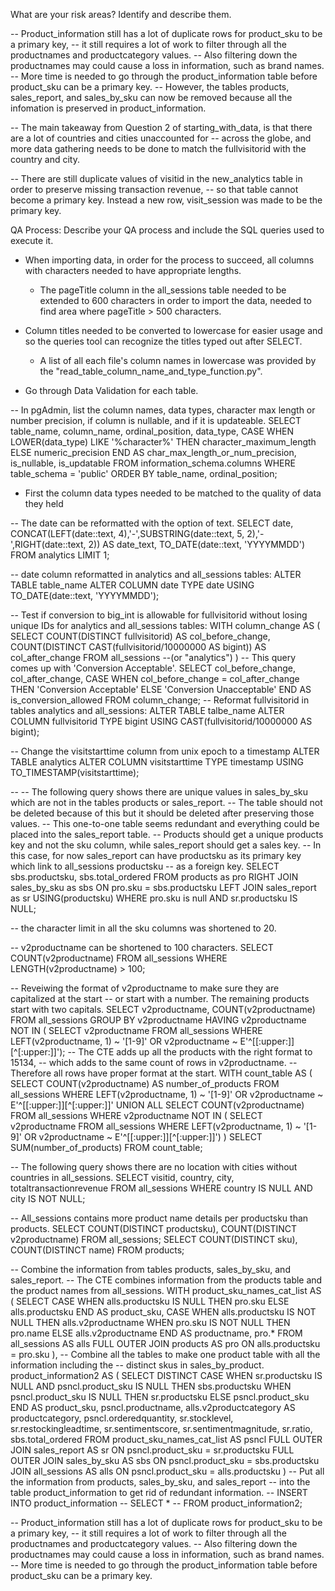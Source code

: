 What are your risk areas? Identify and describe them.

-- Product_information still has a lot of duplicate rows for product_sku to be a primary key,
-- it still requires a lot of work to filter through all the productnames and productcategory values.
-- Also filtering down the productnames may could cause a loss in information, such as brand names.
-- More time is needed to go through the product_information table before product_sku can be a primary key.
-- However, the tables products, sales_report, and sales_by_sku can now be removed because all the infomation is preserved in product_information.

-- The main takeaway from Question 2 of starting_with_data, is that there are a lot of countries and cities unaccounted for
-- across the globe, and more data gathering needs to be done to match the fullvisitorid with the country and city.

-- There are still duplicate values of visitid in the new_analytics table in order to preserve missing transaction revenue,
-- so that table cannot become a primary key. Instead a new row, visit_session was made to be the primary key.



QA Process:
Describe your QA process and include the SQL queries used to execute it.

- When importing data, in order for the process to succeed, all columns with characters needed to have appropriate lengths.
	- The pageTitle column in the all_sessions table needed to be extended to 600 characters in order to import the data,
	needed to find area where pageTitle > 500 characters.
- Column titles needed to be converted to lowercase for easier usage and so the queries tool can recognize the titles typed out after SELECT.
	- A list of all each file's column names in lowercase was provided by the "read_table_column_name_and_type_function.py".

- Go through Data Validation for each table.

-- In pgAdmin, list the column names, data types, character max length or number precision, if column is nullable, and if it is updateable.
SELECT table_name, column_name, ordinal_position, data_type, 
	CASE 
		WHEN LOWER(data_type) LIKE '%character%'
			THEN character_maximum_length
		ELSE numeric_precision
	END AS char_max_length_or_num_precision,
	is_nullable, is_updatable
FROM information_schema.columns
WHERE table_schema = 'public'
ORDER BY table_name, ordinal_position;

- First the column data types needed to be matched to the quality of data they held

-- The date can be reformatted with the option of text.
SELECT date, CONCAT(LEFT(date::text, 4),'-',SUBSTRING(date::text, 5, 2),'-',RIGHT(date::text, 2)) AS date_text,
	TO_DATE(date::text, 'YYYYMMDD')
FROM analytics
LIMIT 1;

-- date column reformatted in analytics and all_sessions tables:
ALTER TABLE table_name
ALTER COLUMN date TYPE date
USING TO_DATE(date::text, 'YYYYMMDD');

-- Test if conversion to big_int is allowable for fullvisitorid without losing unique IDs for analytics and all_sessions tables:
WITH column_change AS (
	SELECT 
		COUNT(DISTINCT fullvisitorid) AS col_before_change,
		COUNT(DISTINCT CAST(fullvisitorid/10000000 AS bigint)) AS col_after_change
	FROM all_sessions --(or "analytics")
	)
-- This query comes up with 'Conversion Acceptable'.
SELECT col_before_change, col_after_change,
	CASE
		WHEN col_before_change = col_after_change
			THEN 'Conversion Acceptable'
		ELSE 'Conversion Unacceptable'
	END AS is_conversion_allowed
FROM column_change;
-- Reformat fullvisitorid in tables analytics and all_sessions:
ALTER TABLE talbe_name
ALTER COLUMN fullvisitorid TYPE bigint
USING CAST(fullvisitorid/10000000 AS bigint);

-- Change the visitstarttime column from unix epoch to a timestamp
ALTER TABLE analytics
ALTER COLUMN visitstarttime TYPE timestamp
USING TO_TIMESTAMP(visitstarttime);

--
-- The following query shows there are unique values in sales_by_sku which are not in the tables products or sales_report.
-- The table should not be deleted because of this but it should be deleted after preserving those values.
-- This one-to-one table seems redundant and everything could be placed into the sales_report table.
-- Products should get a unique products key and not the sku column, while sales_report should get a sales key.
-- In this case, for now sales_report can have productsku as its primary key which link to all_sessions productsku
-- as a foreign key.
SELECT sbs.productsku, sbs.total_ordered
FROM products as pro
RIGHT JOIN sales_by_sku as sbs
	ON pro.sku = sbs.productsku
LEFT JOIN sales_report as sr
	USING(productsku)
WHERE pro.sku is null AND sr.productsku IS NULL;

-- the character limit in all the sku columns was shortened to 20.

-- v2productname can be shortened to 100 characters.
SELECT COUNT(v2productname)
FROM all_sessions
WHERE LENGTH(v2productname) > 100;

-- Reveiwing the format of v2productname to make sure they are capitalized at the start
-- or start with a number.  The remaining products start with two capitals.
SELECT v2productname, COUNT(v2productname)
FROM all_sessions
GROUP BY v2productname
HAVING v2productname NOT IN (
	SELECT v2productname
	FROM all_sessions
	WHERE LEFT(v2productname, 1) ~ '[1-9]'
	OR v2productname ~ E'^[[:upper:]][^[:upper:]]');
-- The CTE adds up all the products with the right format to 15134,
-- which adds to the same count of rows in v2productname.
-- Therefore all rows have proper format at the start.
WITH count_table AS (
	SELECT COUNT(v2productname) AS number_of_products
	FROM all_sessions
	WHERE LEFT(v2productname, 1) ~ '[1-9]'
	OR v2productname ~ E'^[[:upper:]][^[:upper:]]'
	UNION ALL
	SELECT COUNT(v2productname)
	FROM all_sessions
	WHERE v2productname NOT IN (
		SELECT v2productname
		FROM all_sessions
		WHERE LEFT(v2productname, 1) ~ '[1-9]'
		OR v2productname ~ E'^[[:upper:]][^[:upper:]]')
	)
SELECT SUM(number_of_products)
FROM count_table;

-- The following query shows there are no location with cities without countries in all_sessions.
SELECT visitid, country, city, totaltransactionrevenue
FROM all_sessions
WHERE country IS NULL AND city IS NOT NULL;


-- All_sessions contains more product name details per productsku than products.
SELECT COUNT(DISTINCT productsku), COUNT(DISTINCT v2productname)
FROM all_sessions;
SELECT COUNT(DISTINCT sku), COUNT(DISTINCT name)
FROM products;

-- Combine the information from tables products, sales_by_sku, and sales_report.
-- The CTE combines information from the products table and the product names from all_sessions.
WITH product_sku_names_cat_list AS (
	SELECT
		CASE
			WHEN alls.productsku IS NULL
				THEN pro.sku
			ELSE alls.productsku
		END AS product_sku,
		CASE
			WHEN alls.productsku IS NOT NULL
				THEN alls.v2productname
			WHEN pro.sku IS NOT NULL
				THEN pro.name
			ELSE alls.v2productname
		END AS productname,
	pro.*
	FROM all_sessions AS alls
	FULL OUTER JOIN products AS pro
		ON alls.productsku = pro.sku
	),
-- Combine all the tables to make one product table with all the information including the
-- distinct skus in sales_by_product.
product_information2 AS (
	SELECT DISTINCT
		CASE
			WHEN sr.productsku IS NULL AND psncl.product_sku IS NULL
				THEN sbs.productsku
			WHEN psncl.product_sku IS NULL
				THEN sr.productsku
			ELSE psncl.product_sku
		END AS product_sku,
		psncl.productname, alls.v2productcategory AS productcategory,
		psncl.orderedquantity, sr.stocklevel,
		sr.restockingleadtime, sr.sentimentscore, sr.sentimentmagnitude,
		sr.ratio, sbs.total_ordered
	FROM product_sku_names_cat_list AS psncl
	FULL OUTER JOIN sales_report AS sr
	ON psncl.product_sku = sr.productsku
	FULL OUTER JOIN sales_by_sku AS sbs
	ON psncl.product_sku = sbs.productsku
	JOIN all_sessions AS alls
	ON psncl.product_sku = alls.productsku
	)
-- Put all the information from products, sales_by_sku, and sales_report 
-- into the table product_information to get rid of redundant information.
-- INSERT INTO product_information
-- SELECT *
-- FROM product_information2;

-- Product_information still has a lot of duplicate rows for product_sku to be a primary key,
-- it still requires a lot of work to filter through all the productnames and productcategory values.
-- Also filtering down the productnames may could cause a loss in information, such as brand names.
-- More time is needed to go through the product_information table before product_sku can be a primary key.